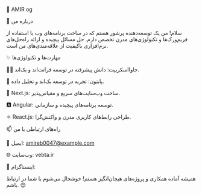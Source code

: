 🌟  AMIR og





📖 درباره من

سلام! من یک توسعه‌دهنده پرشور هستم که در ساخت برنامه‌های وب با استفاده از فریم‌ورک‌ها و تکنولوژی‌های مدرن تخصص دارم. حل مسائل پیچیده و ارائه راه‌حل‌های نرم‌افزاری باکیفیت از علاقه‌مندی‌های من است.

✨ مهارت‌ها و تکنولوژی‌ها

🧑‍💻 جاوااسکریپت: دانش پیشرفته در توسعه فرانت‌اند و بک‌اند.

🐍 پایتون: تجربه در توسعه بک‌اند و تحلیل داده.

🚀 Next.js: ساخت وب‌سایت‌های سریع و مقیاس‌پذیر.

🅰️ Angular: توسعه برنامه‌های پیچیده و سازمانی.

⚛️ React.js: طراحی رابط‌های کاربری مدرن و واکنش‌گرا.

📫 راه‌های ارتباطی با من

📧 ایمیل: amireb0047@example.com

🌐 وب‌سایت: vebta.ir

💬 اینستاگرام:

همیشه آماده همکاری و پروژه‌های هیجان‌انگیز هستم! خوشحال می‌شوم با شما در ارتباط باشم. 😊

